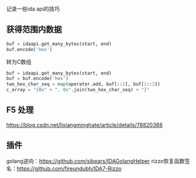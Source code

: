 记录一些ida api的技巧
## 获得范围内数据
```py
buf = idaapi.get_many_bytes(start, end)
buf.encode('hex')
```
转为C数组
```py
buf = idaapi.get_many_bytes(start, end)
buf = buf.encode('hex')
two_hex_char_seq = map(operator.add, buf[::2], buf[1::2])
c_array = "{0x" + ", 0x".join(two_hex_char_seq) + "}"
```
## F5 处理
https://blog.csdn.net/lixiangminghate/article/details/78820388

## 插件
golang逆向：https://github.com/sibears/IDAGolangHelper
rizzo恢复函数签名：https://github.com/fireundubh/IDA7-Rizzo